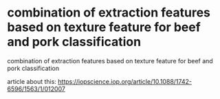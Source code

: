 # combination of extraction features based on texture feature for beef and pork classification
combination of extraction features based on texture feature for beef and pork classification

article about this: https://iopscience.iop.org/article/10.1088/1742-6596/1563/1/012007 
